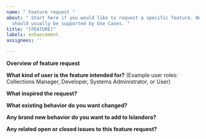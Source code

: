 ```yaml
---
name: " Feature request "
about: " Start here if you would like to request a specific feature. Note that these
  should usually be supported by Use Cases. "
title: "[FEATURE]"
labels: enhancement
assignees: ''

---
```


<!--
 
Your idea or feature request might already be captured in the Islandora issue tracker on GitHub.
 
Issue tracker: https://github.com/Islandora/documentation/issues
 
More information on feature requests and contributions can be found in this page:
 
https://islandora.github.io/documentation/contributing/CONTRIBUTING/#request-a-new-feature
Please fill out as much of the template as you can.
Start below this comment section.
-->

**Overview of feature request**
 
 
**What kind of user is the feature intended for?**
(Example user roles: Collections Manager, Developer, Systems Administrator, or User)
 
 
**What inspired the request?**
 
 
**What existing behavior do you want changed?**
 
 
**Any brand new behavior do you want to add to Islandora?**
 
 
**Any related open or closed issues to this feature request?**
